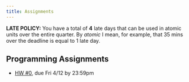 ```yaml
---
title: Assignments
---
```


**LATE POLICY:** You have a total of **4** late days that can be used in
atomic units over the entire quarter. By *atomic* I mean, for example, that
35 mins over the deadline is equal to 1 late day.

## Programming Assignments

- [HW #0][hw0-git], due Fri 4/12 by 23:59pm

[hw0-git]: https://github.com/ucsd-cse131-sp19/pa0
